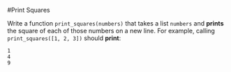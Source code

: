 #Print Squares

Write a function `print_squares(numbers)` that takes a list `numbers` and **prints** the square of each of those numbers on a new line.
For example, calling `print_squares([1, 2, 3])` should **print**:
```
1
4
9
```
